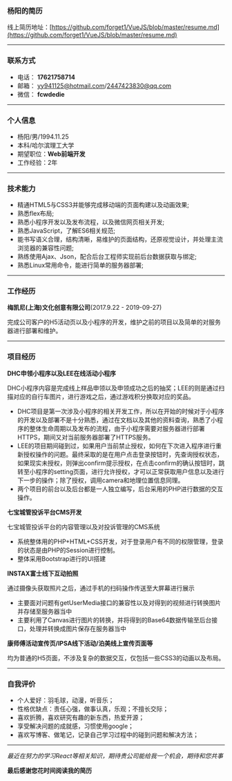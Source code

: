 ### 杨阳的简历

线上简历地址：[https://github.com/forget1/VueJS/blob/master/resume.md](https://github.com/forget1/VueJS/blob/master/resume.md)

-----

### 联系方式

- 电话： **17621758714**
- 邮箱： yy941125@hotmail.com/2447423830@qq.com
- 微信： **fcwdedie**

-----

### 个人信息

- 杨阳/男/1994.11.25
- 本科/哈尔滨理工大学
- 期望职位：**Web前端开发**
- 工作经验：2年

------

### 技术能力

- 精通HTML5与CSS3并能够完成移动端的页面构建以及动画效果;
- 熟悉flex布局;
- 熟悉小程序开发以及发布流程，以及微信网页相关开发;
- 熟悉JavaScript，了解ES6相关规范;
- 能书写语义合理，结构清晰，易维护的页面结构，还原视觉设计，并处理主流浏览器的兼容性问题;
- 熟练使用Ajax、Json，配合后台工程师实现前后台数据获取与绑定;
- 熟悉Linux常用命令，能进行简单的服务器部署;

--------

### 工作经历

**梅凯尼(上海)文化创意有限公司**(2017.9.22 - 2019-09-27)

完成公司客户的H5活动页以及小程序的开发，维护之前的项目以及简单的对服务器进行部署和维护。

----

### 项目经历

**DHC申领小程序以及LEE在线活动小程序**

DHC小程序内容是完成线上样品申领以及申领成功之后的抽奖；LEE的则是通过扫描对应的自行车图片，进行游戏之后，通过游戏积分换取对应的奖品。

- DHC项目是第一次涉及小程序的相关开发工作，所以在开始的时候对于小程序的开发以及部署不是十分熟悉，通过在文档以及其他的资料查询，熟悉了小程序的整体生命周期以及发布的流程，由于小程序需要对服务器进行部署HTTPS，期间又对当前服务器部署了HTTPS服务。
- LEE的项目期间碰到过，如果用户当前禁止授权，如何在下次进入程序进行重新授权操作的问题。最终采取的是在用户点击登录按钮时，先查询授权状态，如果现实未授权，则弹出confirm提示授权，在点击confirm的确认按钮时，跳转至小程序的setting页面，进行允许授权，才可以正常获取用户信息以及进行下一步的操作；除了授权，调用camera和地理位置信息同理。
- 两个项目的前台以及后台都是一人独立编写，后台采用的PHP进行数据的交互操作。

**七宝城管投诉平台CMS开发**

七宝城管投诉平台的内容管理以及对投诉管理的CMS系统

- 系统整体用的PHP+HTML+CSS开发，对于登录用户有不同的权限管理，登录的状态是由PHP的Session进行控制。
- 整体采用Bootstrap进行的UI搭建

**INSTAX富士线下互动拍照**

通过摄像头获取照片之后，通过手机的扫码操作传送至大屏幕进行展示

- 主要面对问题有getUserMedia接口的兼容性以及对得到的视频进行转换图片并存储至服务器当中
- 主要利用了Canvas进行图片的转换，并将得到的Base64数据传输至后台接口，处理并转换成图片保存在服务器当中

**康师傅活动宣传页/IPSA线下活动/泊美线上宣传页面等**

均为普通的H5页面，不涉及复杂的数据交互，仅包括一些CSS3的动画以及布局。

-------

### 自我评价

- 个人爱好：羽毛球，动漫，听音乐；
- 性格优缺点：责任心强，做事认真，乐观；不擅长交际；
- 喜欢折腾，喜欢研究有趣的新东西，热爱开源；
- 享受解决问题的成就感，习惯使用google；
- 喜欢写博客、做笔记，记录自己学习过程中的碰到问题和解决方法；

------

*最近在努力的学习React等相关知识，期待贵公司能给我一个机会，期待和您共事*

**最后感谢您花时间阅读我的简历**